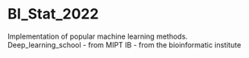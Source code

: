 # BI_Stat_2022
Implementation of popular machine learning methods.
Deep_learning_school - from MIPT
IB - from the bioinformatic institute

